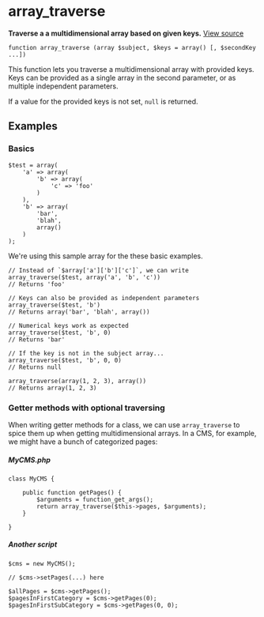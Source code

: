 
# array_traverse

**Traverse a a multidimensional array based on given keys.** [View source](https://bitbucket.org/Eiskis/baseline.php/src/default/source/arrays/array_flatten.php)

	function array_traverse (array $subject, $keys = array() [, $secondKey ...])

This function lets you traverse a multidimensional array with provided keys. Keys can be provided as a single array in the second parameter, or as multiple independent parameters.

If a value for the provided keys is not set, `null` is returned.



## Examples

### Basics

	$test = array(
		'a' => array(
			'b' => array(
				'c' => 'foo'
			)
		),
		'b' => array(
			'bar',
			'blah',
			array()
		)
	);

We're using this sample array for the these basic examples.

	// Instead of `$array['a']['b']['c']`, we can write
	array_traverse($test, array('a', 'b', 'c'))
	// Returns 'foo'

	// Keys can also be provided as independent parameters
	array_traverse($test, 'b')
	// Returns array('bar', 'blah', array())

	// Numerical keys work as expected
	array_traverse($test, 'b', 0)
	// Returns 'bar'

	// If the key is not in the subject array...
	array_traverse($test, 'b', 0, 0)
	// Returns null

	array_traverse(array(1, 2, 3), array())
	// Returns array(1, 2, 3)



### Getter methods with optional traversing

When writing getter methods for a class, we can use `array_traverse` to spice them up when getting multidimensional arrays. In a CMS, for example, we might have a bunch of categorized pages:

##### MyCMS.php

	class MyCMS {

		public function getPages() {
			$arguments = function_get_args();
			return array_traverse($this->pages, $arguments);
		}

	}

##### Another script

	$cms = new MyCMS();

	// $cms->setPages(...) here

	$allPages = $cms->getPages();
	$pagesInFirstCategory = $cms->getPages(0);
	$pagesInFirstSubCategory = $cms->getPages(0, 0);

